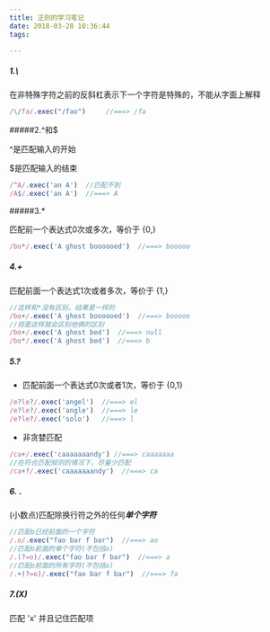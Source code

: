 ```yaml
---
title: 正则的学习笔记
date: 2018-03-28 10:36:44
tags:

---
```


##### 1.\

在非特殊字符之前的反斜杠表示下一个字符是特殊的，不能从字面上解释

```javascript
/\/fa/.exec("/fao")     //===> /fa
```

#####2.^和$

^是匹配输入的开始

$是匹配输入的结束

```javascript
/^A/.exec('an A')  //匹配不到
/A$/.exec('an A')  //===> A
```

#####3.*

匹配前一个表达式0次或多次，等价于 {0,}

```javascript
/bo*/.exec('A ghost boooooed')  //===> booooo
```

##### 4.+

匹配前面一个表达式1次或者多次，等价于 {1,}

```javascript
//这样和*没有区别，结果是一样的
/bo+/.exec('A ghost boooooed')  //===> booooo
//但是这样就会区别他俩的区别
/bo+/.exec('A ghost bed')  //===> null
/bo*/.exec('A ghost bed')  //===> b
```

##### 5.?

* 匹配前面一个表达式0次或者1次，等价于 {0,1}

```javascript
/e?le?/.exec('angel')  //===> el
/e?le?/.exec('angle')  //===> le
/e?le?/.exec('solo')   //===> l
```

* 非贪婪匹配

```javascript
/ca+/.exec('caaaaaaandy') //===> caaaaaaa
//在符合匹配规则的情况下，尽量少匹配
/ca+?/.exec('caaaaaaandy')  //===> ca
```

##### 6.  `.`

(小数点)匹配除换行符之外的任何***单个字符***

```javascript
//匹配o已经前面的一个字符
/.o/.exec("fao bar f bar")  //===> ao
//匹配o前面的单个字符(不包括o)
/.(?=o)/.exec("fao bar f bar")  //===> a
//匹配o前面的所有字符(不包括o)
/.+(?=o)/.exec("fao bar f bar")  //===> fa
```

##### 7.(X)

匹配 'x' 并且记住匹配项

